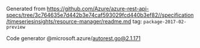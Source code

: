 Generated from https://github.com/Azure/azure-rest-api-specs/tree/3c764635e7d442b3e74caf593029fcd440b3ef82//specification/timeseriesinsights/resource-manager/readme.md tag: `package-2017-02-preview`

Code generator @microsoft.azure/autorest.go@2.1.171


